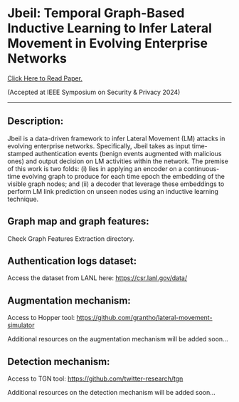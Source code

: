 # Jbeil: Temporal Graph-Based Inductive Learning to Infer Lateral Movement in Evolving Enterprise Networks 

<a href="https://www.computer.org/csdl/proceedings-article/sp/2024/313000a009/1RjE9NF72De" class="button big">Click Here to Read Paper.</a>

(Accepted at IEEE Symposium on Security & Privacy 2024)
<hr>

## Description:
Jbeil is a data-driven framework to infer Lateral Movement (LM) attacks in evolving enterprise networks. Specifically, Jbeil takes as input time-stamped authentication events (benign events augmented with malicious ones) and output decision on LM activities within the network. The premise of this work is two folds: (i) lies in applying an encoder on a continuous-time evolving graph to produce for each time epoch the embedding of the visible graph nodes; and (ii) a decoder that leverage these embeddings to perform LM link prediction on unseen nodes using an inductive learning technique. 

## Graph map and graph features:
Check Graph Features Extraction directory.

## Authentication logs dataset:
Access the dataset from LANL here: https://csr.lanl.gov/data/

## Augmentation mechanism:
Access to Hopper tool: https://github.com/grantho/lateral-movement-simulator

Additional resources on the augmentation mechanism will be added soon...

## Detection mechanism:
Access to TGN tool: https://github.com/twitter-research/tgn

Additional resources on the detection mechanism will be added soon...
